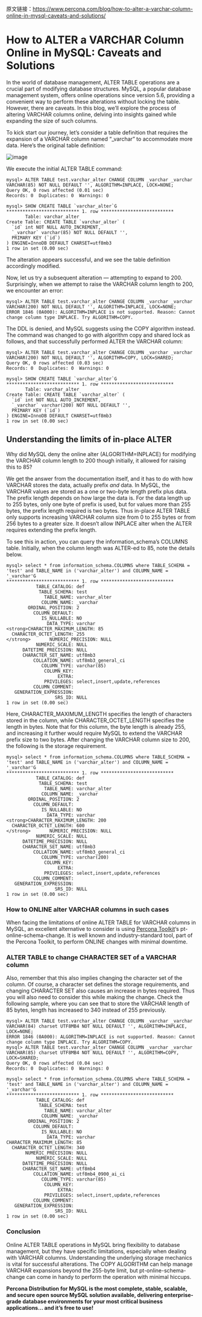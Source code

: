 原文链接：https://www.percona.com/blog/how-to-alter-a-varchar-column-online-in-mysql-caveats-and-solutions/



# How to ALTER a VARCHAR Column Online in MySQL: Caveats and Solutions



In the world of database management, ALTER TABLE operations are a crucial part of modifying database structures. MySQL, a popular database management system, offers online operations since version 5.6, providing a convenient way to perform these alterations without locking the table. However, there are caveats. In this blog, we’ll explore the process of altering VARCHAR columns online, delving into insights gained while expanding the size of such columns.

To kick start our journey, let’s consider a table definition that requires the expansion of a VARCHAR column named “_varchar” to accommodate more data. Here’s the original table definition:

![image](https://github.com/user-attachments/assets/ad4e7997-5c31-4258-8e84-667ad0d4347b)

We execute the initial ALTER TABLE command:

```
mysql> ALTER TABLE test.varchar_alter CHANGE COLUMN _varchar _varchar VARCHAR(85) NOT NULL DEFAULT '', ALGORITHM=INPLACE, LOCK=NONE;
Query OK, 0 rows affected (0.01 sec)
Records: 0  Duplicates: 0  Warnings: 0

mysql> SHOW CREATE TABLE `varchar_alter`G
*************************** 1. row ***************************
       Table: varchar_alter
Create Table: CREATE TABLE `varchar_alter` (
  `id` int NOT NULL AUTO_INCREMENT,
  `_varchar` varchar(85) NOT NULL DEFAULT '',
  PRIMARY KEY (`id`)
) ENGINE=InnoDB DEFAULT CHARSET=utf8mb3
1 row in set (0.00 sec)
```

The alteration appears successful, and we see the table definition accordingly modified. 

Now, let us try a subsequent alteration — attempting to expand to 200. Surprisingly, when we attempt to raise the VARCHAR column length to 200, we encounter an error:

```
mysql> ALTER TABLE test.varchar_alter CHANGE COLUMN _varchar _varchar VARCHAR(200) NOT NULL DEFAULT '', ALGORITHM=INPLACE, LOCK=NONE;
ERROR 1846 (0A000): ALGORITHM=INPLACE is not supported. Reason: Cannot change column type INPLACE. Try ALGORITHM=COPY.
```

The DDL is denied, and MySQL suggests using the COPY algorithm instead. The command was changed to go with algorithm copy and shared lock as follows, and that successfully performed ALTER the VARCHAR column:

```
mysql> ALTER TABLE test.varchar_alter CHANGE COLUMN _varchar _varchar VARCHAR(200) NOT NULL DEFAULT '', ALGORITHM=COPY, LOCK=SHARED;
Query OK, 0 rows affected (0.03 sec)
Records: 0  Duplicates: 0  Warnings: 0

mysql> SHOW CREATE TABLE `varchar_alter`G
*************************** 1. row ***************************
       Table: varchar_alter
Create Table: CREATE TABLE `varchar_alter` (
  `id` int NOT NULL AUTO_INCREMENT,
  `_varchar` varchar(200) NOT NULL DEFAULT '',
  PRIMARY KEY (`id`)
) ENGINE=InnoDB DEFAULT CHARSET=utf8mb3
1 row in set (0.00 sec)
```

## Understanding the limits of in-place ALTER

Why did MySQL deny the online alter (ALGORITHM=INPLACE) for modifying the VARCHAR column length to 200 though initially, it allowed for raising this to 85?

We get the answer from the documentation itself, and it has to do with how VARCHAR stores the data, actually prefix *and* data. In MySQL, the VARCHAR values are stored as a one or two-byte length prefix plus data. The prefix length depends on how large the data is. For the data length up to 255 bytes, only one byte of prefix is used, but for values more than 255 bytes, the prefix length required is two bytes. Thus in-place ALTER TABLE only supports increasing VARCHAR column size from 0 to 255 bytes or from 256 bytes to a greater size. It doesn’t allow INPLACE alter when the ALTER requires extending the prefix length.

To see this in action, you can query the information_schema’s COLUMNS table. Initially, when the column length was ALTER-ed to 85, note the details below.

```
mysql> select * from information_schema.COLUMNS where TABLE_SCHEMA = 'test' and TABLE_NAME in ('varchar_alter') and COLUMN_NAME = '_varchar'G
*************************** 1. row ***************************
           TABLE_CATALOG: def
            TABLE_SCHEMA: test
              TABLE_NAME: varchar_alter
             COLUMN_NAME: _varchar
        ORDINAL_POSITION: 2
          COLUMN_DEFAULT:
             IS_NULLABLE: NO
               DATA_TYPE: varchar
<strong>CHARACTER_MAXIMUM_LENGTH: 85
  CHARACTER_OCTET_LENGTH: 255
</strong>       NUMERIC_PRECISION: NULL
           NUMERIC_SCALE: NULL
      DATETIME_PRECISION: NULL
      CHARACTER_SET_NAME: utf8mb3
          COLLATION_NAME: utf8mb3_general_ci
             COLUMN_TYPE: varchar(85)
              COLUMN_KEY:
                   EXTRA:
              PRIVILEGES: select,insert,update,references
          COLUMN_COMMENT:
   GENERATION_EXPRESSION:
                  SRS_ID: NULL
1 row in set (0.00 sec)
```

Here, CHARACTER_MAXIMUM_LENGTH specifies the length of characters stored in the column, while CHARACTER_OCTET_LENGTH specifies the length in bytes. Note that for this column, the byte length is already 255, and increasing it further would require MySQL to extend the VARCHAR prefix size to two bytes. After changing the VARCHAR column size to 200, the following is the storage requirement.

```
mysql> select * from information_schema.COLUMNS where TABLE_SCHEMA = 'test' and TABLE_NAME in ('varchar_alter') and COLUMN_NAME = '_varchar'G
*************************** 1. row ***************************
           TABLE_CATALOG: def
            TABLE_SCHEMA: test
              TABLE_NAME: varchar_alter
             COLUMN_NAME: _varchar
        ORDINAL_POSITION: 2
          COLUMN_DEFAULT:
             IS_NULLABLE: NO
               DATA_TYPE: varchar
<strong>CHARACTER_MAXIMUM_LENGTH: 200
  CHARACTER_OCTET_LENGTH: 600
</strong>       NUMERIC_PRECISION: NULL
           NUMERIC_SCALE: NULL
      DATETIME_PRECISION: NULL
      CHARACTER_SET_NAME: utf8mb3
          COLLATION_NAME: utf8mb3_general_ci
             COLUMN_TYPE: varchar(200)
              COLUMN_KEY:
                   EXTRA:
              PRIVILEGES: select,insert,update,references
          COLUMN_COMMENT:
   GENERATION_EXPRESSION:
                  SRS_ID: NULL
1 row in set (0.00 sec)
```

### How to ONLINE alter VARCHAR columns in such cases

When facing the limitations of online ALTER TABLE for VARCHAR columns in MySQL, an excellent alternative to consider is using [Percona Toolkit](https://www.percona.com/software/database-tools/percona-toolkit)‘s pt-online-schema-change. It is well known and industry-standard tool, part of the Percona Toolkit, to perform ONLINE changes with minimal downtime.

### ALTER TABLE to change CHARACTER SET of a VARCHAR column

Also, remember that this also implies changing the character set of the column. Of course, a character set defines the storage requirements, and changing CHARACTER SET also causes an increase in bytes required. Thus you will also need to consider this while making the change. Check the following sample, where you can see that to store the VARCHAR length of 85 bytes, length has increased to 340 instead of 255 previously.

```
mysql> ALTER TABLE test.varchar_alter CHANGE COLUMN _varchar _varchar VARCHAR(84) charset UTF8MB4 NOT NULL DEFAULT '', ALGORITHM=INPLACE, LOCK=NONE;
ERROR 1846 (0A000): ALGORITHM=INPLACE is not supported. Reason: Cannot change column type INPLACE. Try ALGORITHM=COPY.
mysql> ALTER TABLE test.varchar_alter CHANGE COLUMN _varchar _varchar VARCHAR(85) charset UTF8MB4 NOT NULL DEFAULT '', ALGORITHM=COPY, LOCK=SHARED;
Query OK, 0 rows affected (0.04 sec)
Records: 0  Duplicates: 0  Warnings: 0

mysql> select * from information_schema.COLUMNS where TABLE_SCHEMA = 'test' and TABLE_NAME in ('varchar_alter') and COLUMN_NAME = '_varchar'G
*************************** 1. row ***************************
           TABLE_CATALOG: def
            TABLE_SCHEMA: test
              TABLE_NAME: varchar_alter
             COLUMN_NAME: _varchar
        ORDINAL_POSITION: 2
          COLUMN_DEFAULT:
             IS_NULLABLE: NO
               DATA_TYPE: varchar
CHARACTER_MAXIMUM_LENGTH: 85
  CHARACTER_OCTET_LENGTH: 340
       NUMERIC_PRECISION: NULL
           NUMERIC_SCALE: NULL
      DATETIME_PRECISION: NULL
      CHARACTER_SET_NAME: utf8mb4
          COLLATION_NAME: utf8mb4_0900_ai_ci
             COLUMN_TYPE: varchar(85)
              COLUMN_KEY:
                   EXTRA:
              PRIVILEGES: select,insert,update,references
          COLUMN_COMMENT:
   GENERATION_EXPRESSION:
                  SRS_ID: NULL
1 row in set (0.00 sec)
```

### Conclusion

Online ALTER TABLE operations in MySQL bring flexibility to database management, but they have specific limitations, especially when dealing with VARCHAR columns. Understanding the underlying storage mechanics is vital for successful alterations. The COPY ALGORITHM can help manage VARCHAR expansions beyond the 255-byte limit, but pt-online-schema-change can come in handy to perform the operation with minimal hiccups.

**Percona Distribution for MySQL is the most complete, stable, scalable, and secure open source MySQL solution available, delivering enterprise-grade database environments for your most critical business applications… and it’s free to use!**
